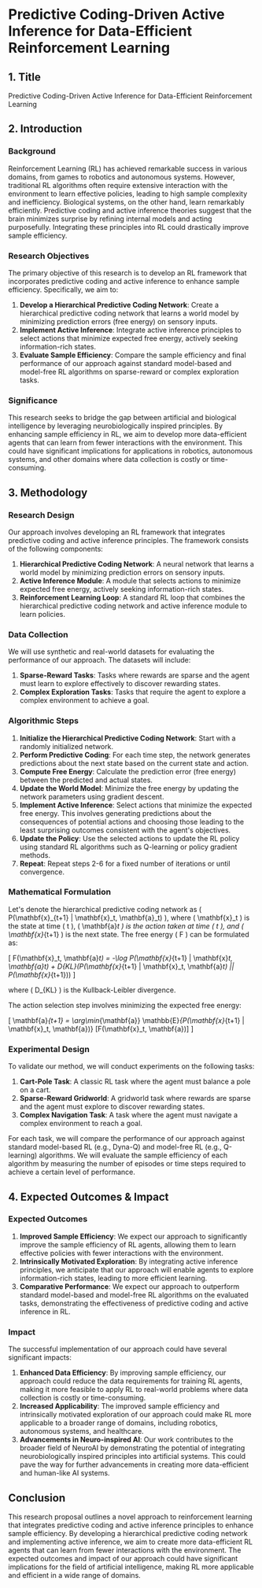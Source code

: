 # Predictive Coding-Driven Active Inference for Data-Efficient Reinforcement Learning

## 1. Title

Predictive Coding-Driven Active Inference for Data-Efficient Reinforcement Learning

## 2. Introduction

### Background

Reinforcement Learning (RL) has achieved remarkable success in various domains, from games to robotics and autonomous systems. However, traditional RL algorithms often require extensive interaction with the environment to learn effective policies, leading to high sample complexity and inefficiency. Biological systems, on the other hand, learn remarkably efficiently. Predictive coding and active inference theories suggest that the brain minimizes surprise by refining internal models and acting purposefully. Integrating these principles into RL could drastically improve sample efficiency.

### Research Objectives

The primary objective of this research is to develop an RL framework that incorporates predictive coding and active inference to enhance sample efficiency. Specifically, we aim to:

1. **Develop a Hierarchical Predictive Coding Network**: Create a hierarchical predictive coding network that learns a world model by minimizing prediction errors (free energy) on sensory inputs.
2. **Implement Active Inference**: Integrate active inference principles to select actions that minimize expected free energy, actively seeking information-rich states.
3. **Evaluate Sample Efficiency**: Compare the sample efficiency and final performance of our approach against standard model-based and model-free RL algorithms on sparse-reward or complex exploration tasks.

### Significance

This research seeks to bridge the gap between artificial and biological intelligence by leveraging neurobiologically inspired principles. By enhancing sample efficiency in RL, we aim to develop more data-efficient agents that can learn from fewer interactions with the environment. This could have significant implications for applications in robotics, autonomous systems, and other domains where data collection is costly or time-consuming.

## 3. Methodology

### Research Design

Our approach involves developing an RL framework that integrates predictive coding and active inference principles. The framework consists of the following components:

1. **Hierarchical Predictive Coding Network**: A neural network that learns a world model by minimizing prediction errors on sensory inputs.
2. **Active Inference Module**: A module that selects actions to minimize expected free energy, actively seeking information-rich states.
3. **Reinforcement Learning Loop**: A standard RL loop that combines the hierarchical predictive coding network and active inference module to learn policies.

### Data Collection

We will use synthetic and real-world datasets for evaluating the performance of our approach. The datasets will include:

1. **Sparse-Reward Tasks**: Tasks where rewards are sparse and the agent must learn to explore effectively to discover rewarding states.
2. **Complex Exploration Tasks**: Tasks that require the agent to explore a complex environment to achieve a goal.

### Algorithmic Steps

1. **Initialize the Hierarchical Predictive Coding Network**: Start with a randomly initialized network.
2. **Perform Predictive Coding**: For each time step, the network generates predictions about the next state based on the current state and action.
3. **Compute Free Energy**: Calculate the prediction error (free energy) between the predicted and actual states.
4. **Update the World Model**: Minimize the free energy by updating the network parameters using gradient descent.
5. **Implement Active Inference**: Select actions that minimize the expected free energy. This involves generating predictions about the consequences of potential actions and choosing those leading to the least surprising outcomes consistent with the agent's objectives.
6. **Update the Policy**: Use the selected actions to update the RL policy using standard RL algorithms such as Q-learning or policy gradient methods.
7. **Repeat**: Repeat steps 2-6 for a fixed number of iterations or until convergence.

### Mathematical Formulation

Let's denote the hierarchical predictive coding network as \( P(\mathbf{x}_{t+1} | \mathbf{x}_t, \mathbf{a}_t) \), where \( \mathbf{x}_t \) is the state at time \( t \), \( \mathbf{a}_t \) is the action taken at time \( t \), and \( \mathbf{x}_{t+1} \) is the next state. The free energy \( F \) can be formulated as:

\[ F(\mathbf{x}_t, \mathbf{a}_t) = -\log P(\mathbf{x}_{t+1} | \mathbf{x}_t, \mathbf{a}_t) + D_{KL}(P(\mathbf{x}_{t+1} | \mathbf{x}_t, \mathbf{a}_t) || P(\mathbf{x}_{t+1})) \]

where \( D_{KL} \) is the Kullback-Leibler divergence.

The action selection step involves minimizing the expected free energy:

\[ \mathbf{a}_{t+1} = \arg\min_{\mathbf{a}} \mathbb{E}_{P(\mathbf{x}_{t+1} | \mathbf{x}_t, \mathbf{a})} [F(\mathbf{x}_t, \mathbf{a})] \]

### Experimental Design

To validate our method, we will conduct experiments on the following tasks:

1. **Cart-Pole Task**: A classic RL task where the agent must balance a pole on a cart.
2. **Sparse-Reward Gridworld**: A gridworld task where rewards are sparse and the agent must explore to discover rewarding states.
3. **Complex Navigation Task**: A task where the agent must navigate a complex environment to reach a goal.

For each task, we will compare the performance of our approach against standard model-based RL (e.g., Dyna-Q) and model-free RL (e.g., Q-learning) algorithms. We will evaluate the sample efficiency of each algorithm by measuring the number of episodes or time steps required to achieve a certain level of performance.

## 4. Expected Outcomes & Impact

### Expected Outcomes

1. **Improved Sample Efficiency**: We expect our approach to significantly improve the sample efficiency of RL agents, allowing them to learn effective policies with fewer interactions with the environment.
2. **Intrinsically Motivated Exploration**: By integrating active inference principles, we anticipate that our approach will enable agents to explore information-rich states, leading to more efficient learning.
3. **Comparative Performance**: We expect our approach to outperform standard model-based and model-free RL algorithms on the evaluated tasks, demonstrating the effectiveness of predictive coding and active inference in RL.

### Impact

The successful implementation of our approach could have several significant impacts:

1. **Enhanced Data Efficiency**: By improving sample efficiency, our approach could reduce the data requirements for training RL agents, making it more feasible to apply RL to real-world problems where data collection is costly or time-consuming.
2. **Increased Applicability**: The improved sample efficiency and intrinsically motivated exploration of our approach could make RL more applicable to a broader range of domains, including robotics, autonomous systems, and healthcare.
3. **Advancements in Neuro-inspired AI**: Our work contributes to the broader field of NeuroAI by demonstrating the potential of integrating neurobiologically inspired principles into artificial systems. This could pave the way for further advancements in creating more data-efficient and human-like AI systems.

## Conclusion

This research proposal outlines a novel approach to reinforcement learning that integrates predictive coding and active inference principles to enhance sample efficiency. By developing a hierarchical predictive coding network and implementing active inference, we aim to create more data-efficient RL agents that can learn from fewer interactions with the environment. The expected outcomes and impact of our approach could have significant implications for the field of artificial intelligence, making RL more applicable and efficient in a wide range of domains.